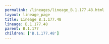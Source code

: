 ```yaml
---
permalink: /lineages/lineage_B.1.177.48.html
layout: lineage_page
title: Lineage B.1.177.48
lineage: B.1.177.48
parent: B.1.177
children: ['B.1.177.48']
---
```

